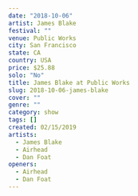 ```yaml
---
date: "2018-10-06"
artist: James Blake
festival: ""
venue: Public Works
city: San Francisco
state: CA
country: USA
price: $25.88
solo: "No"
title: James Blake at Public Works
slug: 2018-10-06-james-blake
cover: ""
genre: ""
category: show
tags: []
created: 02/15/2019
artists:
  - James Blake
  - Airhead
  - Dan Foat
openers:
  - Airhead
  - Dan Foat
---
```

